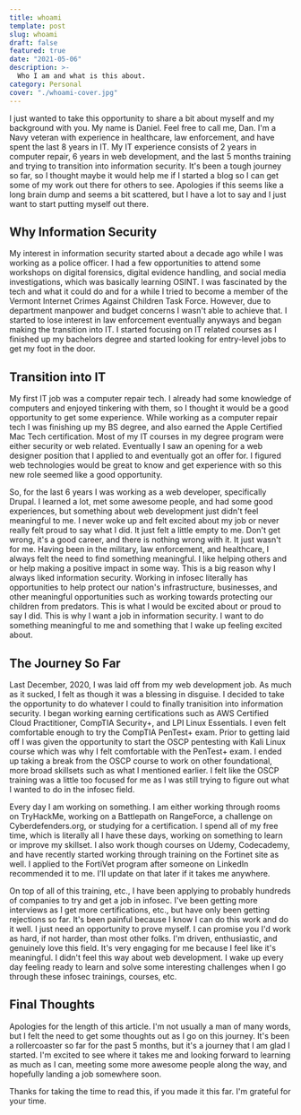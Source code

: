 ```yaml
---
title: whoami
template: post
slug: whoami
draft: false
featured: true
date: "2021-05-06"
description: >-
  Who I am and what is this about.
category: Personal
cover: "./whoami-cover.jpg"
---
```


I just wanted to take this opportunity to share a bit about myself and my background with you. My name is Daniel. Feel free to call me, Dan. I'm a Navy veteran with experience in healthcare, law enforcement, and have spent the last 8 years in IT. My IT experience consists of 2 years in computer repair, 6 years in web development, and the last 5 months training and trying to transition into information security. It's been a tough journey so far, so I thought maybe it would help me if I started a blog so I can get some of my work out there for others to see. Apologies if this seems like a long brain dump and seems a bit scattered, but I have a lot to say and I just want to start putting myself out there.

## Why Information Security

My interest in information security started about a decade ago while I was working as a police officer. I had a few opportunities to attend some workshops on digital forensics, digital evidence handling, and social media investigations, which was basically learning OSINT. I was fascinated by the tech and what it could do and for a while I tried to become a member of the Vermont Internet Crimes Against Children Task Force. However, due to department manpower and budget concerns I wasn't able to achieve that. I started to lose interest in law enforcement eventually anyways and began making the transition into IT. I started focusing on IT related courses as I finished up my bachelors degree and started looking for entry-level jobs to get my foot in the door.

## Transition into IT

My first IT job was a computer repair tech. I already had some knowledge of computers and enjoyed tinkering with them, so I thought it would be a good opportunity to get some experience. While working as a computer repair tech I was finishing up my BS degree, and also earned the Apple Certified Mac Tech certification. Most of my IT courses in my degree program were either security or web related. Eventually I saw an opening for a web designer position that I applied to and eventually got an offer for. I figured web technologies would be great to know and get experience with so this new role seemed like a good opportunity. 

So, for the last 6 years I was working as a web developer, specifically Drupal. I learned a lot, met some awesome people, and had some good experiences, but something about web development just didn't feel meaningful to me. I never woke up and felt excited about my job or never really felt proud to say what I did. It just felt a little empty to me. Don't get wrong, it's a good career, and there is nothing wrong with it. It just wasn't for me. Having been in the military, law enforcement, and healthcare, I always felt the need to find something meaningful. I like helping others and or help making a positive impact in some way. This is a big reason why I always liked information security. Working in infosec literally has opportunities to help protect our nation's infrastructure, businesses, and other meaningful opportunities such as working towards protecting our children from predators. This is what I would be excited about or proud to say I did. This is why I want a job in information security. I want to do something meaningful to me and something that I wake up feeling excited about.

## The Journey So Far

Last December, 2020, I was laid off from my web development job. As much as it sucked, I felt as though it was a blessing in disguise. I decided to take the opportunity to do whatever I could to finally tranisition into information security. I began working earning certifications such as AWS Certified Cloud Practitioner, CompTIA Security+, and LPI Linux Essentials. I even felt comfortable enough to try the CompTIA PenTest+ exam. Prior to getting laid off I was given the opportunity to start the OSCP pentesting with Kali Linux course which was why I felt comfortable with the PenTest+ exam. I ended up taking a break from the OSCP course to work on other foundational, more broad skillsets such as what I mentioned earlier. I felt like the OSCP training was a little too focused for me as I was still trying to figure out what I wanted to do in the infosec field.

Every day I am working on something. I am either working through rooms on TryHackMe, working on a Battlepath on RangeForce, a challenge on Cyberdefenders.org, or studying for a certification. I spend all of my free time, which is literally all I have these days, working on something to learn or improve my skillset. I also work though courses on Udemy, Codecademy, and have recently started working through training on the Fortinet site as well. I applied to the FortiVet program after someone on LinkedIn recommended it to me. I'll update on that later if it takes me anywhere.

On top of all of this training, etc., I have been applying to probably hundreds of companies to try and get a job in infosec. I've been getting more interviews as I get more certifications, etc., but have only been getting rejections so far. It's been painful because I know I can do this work and do it well. I just need an opportunity to prove myself. I can promise you I'd work as hard, if not harder, than most other folks. I'm driven, enthusiastic, and genuinely love this field. It's very engaging for me because I feel like it's meaningful. I didn't feel this way about web development. I wake up every day feeling ready to learn and solve some interesting challenges when I go through these infosec trainings, courses, etc. 

## Final Thoughts

Apologies for the length of this article. I'm not usually a man of many words, but I felt the need to get some thoughts out as I go on this journey. It's been a rollercoaster so far for the past 5 months, but it's a journey that I am glad I started. I'm excited to see where it takes me and looking forward to learning as much as I can, meeting some more awesome people along the way, and hopefully landing a job somewhere soon.

Thanks for taking the time to read this, if you made it this far. I'm grateful for your time.


